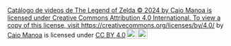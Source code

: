  <p xmlns:cc="http://creativecommons.org/ns#" xmlns:dct="http://purl.org/dc/terms/"><a property="dct:title" rel="cc:attributionURL" href="https://caiomatosfernandes.github.io/caioonflix/"> Catálogo de videos de The Legend of Zelda © 2024 by Caio Manoa is licensed under Creative Commons Attribution 4.0 International. To view a copy of this license, visit https://creativecommons.org/licenses/by/4.0/</a> by <a rel="cc:attributionURL dct:creator" property="cc:attributionName" href="https://github.com/caiomatosfernandes">Caio Manoa</a> is licensed under <a href="https://creativecommons.org/licenses/by/4.0/?ref=chooser-v1" target="_blank" rel="license noopener noreferrer" style="display:inline-block;">CC BY 4.0<img style="height:22px!important;margin-left:3px;vertical-align:text-bottom;" src="https://mirrors.creativecommons.org/presskit/icons/cc.svg?ref=chooser-v1" alt=""><img style="height:22px!important;margin-left:3px;vertical-align:text-bottom;" src="https://mirrors.creativecommons.org/presskit/icons/by.svg?ref=chooser-v1" alt=""></a></p> 
